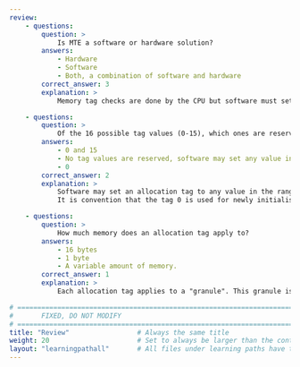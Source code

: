 ```yaml
---
review:
    - questions:
        question: >
            Is MTE a software or hardware solution?
        answers:
            - Hardware
            - Software
            - Both, a combination of software and hardware
        correct_answer: 3
        explanation: >
            Memory tag checks are done by the CPU but software must set those tags and choose their values appropriately.

    - questions:
        question: >
            Of the 16 possible tag values (0-15), which ones are reserved for hardware use?
        answers:
            - 0 and 15
            - No tag values are reserved, software may set any value in the range 0-15.
            - 0
        correct_answer: 2
        explanation: >
            Software may set an allocation tag to any value in the range 0-15.
            It is convention that the tag 0 is used for newly initialised memory. Therefore, software may choose to use it only for that purpose.

    - questions:
        question: >
            How much memory does an allocation tag apply to?
        answers:
            - 16 bytes
            - 1 byte
            - A variable amount of memory.
        correct_answer: 1
        explanation: >
            Each allocation tag applies to a "granule". This granule is 16 bytes in size and is at a 16 byte aligned address.

# ================================================================================
#       FIXED, DO NOT MODIFY
# ================================================================================
title: "Review"                 # Always the same title
weight: 20                      # Set to always be larger than the content in this path
layout: "learningpathall"       # All files under learning paths have this same wrapper
---
```


